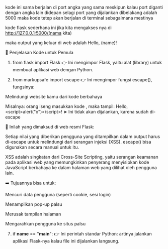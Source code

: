 kode ini sama berjalan di port angka yang sama meskipun kalau port diganti dengan angka lain didepan selagi port yang dijalankan dibelakang adalah 5000 maka kode tetep akan berjalan di terminal sebagaimana mestinya

kode flask sederhana ini jika kita mengakses nya di http://127.0.0.1:5000/(nama kita)

maka output yang keluar di web adalah Hello, (name)!

📌 Penjelasan Kode untuk Pemula
1. from flask import Flask
👉 Ini mengimpor Flask, yaitu alat (library) untuk membuat aplikasi web dengan Python.

2. from markupsafe import escape
👉 Ini mengimpor fungsi escape(), fungsinya:

Melindungi website kamu dari kode berbahaya

Misalnya: orang iseng masukkan kode <script> supaya bisa muncul alert/popup di browser

escape() akan mengubah <script> jadi teks biasa, bukan dijalankan

3. app = Flask(__name__)
👉 Ini membuat aplikasi Flask. Kamu bisa bayangkan ini seperti membuat mesin yang siap menerima permintaan dari pengguna lewat browser.

4. @app.route("/<name>")
👉 Ini bagian penting:

Flask akan menjalankan fungsi hello() jika URL-nya ada nama di belakang garis miring /.

Contoh URL: http://127.0.0.1:5000/John
Maka name = "John"

5. def hello(name):
👉 Fungsi ini menerima input nama dari URL, lalu menjalankan perintah di dalamnya.

6. return f"Hello, {escape(name)}!"
👉 Ini yang dikembalikan ke pengguna (ditampilkan di browser):

Contoh kalau nama: John, maka tampil: Hello, John!

Tapi kalau nama: <script>alert("x")</script>, maka tampil:
Hello, &lt;script&gt;alert(&quot;x&quot;)&lt;/script&gt;!
➤ Ini tidak akan dijalankan, karena sudah di-escape

📌 Inilah yang dimaksud di web resmi Flask:

Setiap nilai yang diberikan pengguna yang ditampilkan dalam output harus di-escape untuk melindungi dari serangan injeksi (XSS).
escape() bisa digunakan secara manual untuk itu.

XSS adalah singkatan dari Cross-Site Scripting, yaitu serangan keamanan pada aplikasi web yang memungkinkan penyerang menyisipkan kode JavaScript berbahaya ke dalam halaman web yang dilihat oleh pengguna lain.

➡️ Tujuannya bisa untuk:

Mencuri data pengguna (seperti cookie, sesi login)

Menampilkan pop-up palsu

Merusak tampilan halaman

Mengarahkan pengguna ke situs palsu



7. if __name__ == "__main__":
👉 Ini perintah standar Python: artinya jalankan aplikasi Flask-nya kalau file ini dijalankan langsung.


